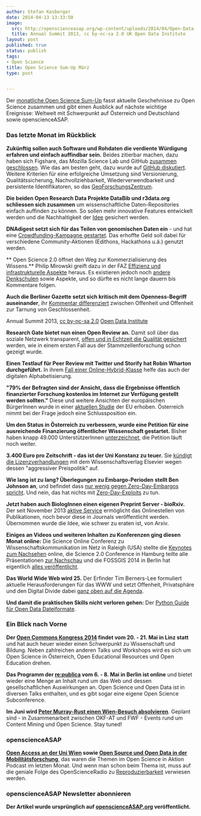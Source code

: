 ```yaml
---
author: Stefan Kasberger
date: 2014-04-13 13:33:50
image:
  src: http://openscienceasap.org/wp-content/uploads/2014/04/Open-Data-Institute-Annual-Summit-580x386.jpg
  title: Annual Summit 2013, cc by-nc-sa 2.0 UK Open Data Institute
layout: post
published: true
status: publish
tags:
- Open Science
title: Open Science Sum-Up März
type: post


---
```


Der [monatliche Open Science Sum-Up](http://openscienceasap.org/social/monthly-sum-up/) fasst aktuelle Geschehnisse zu Open Science zusammen und gibt einen Ausblick auf nächste wichtige Ereignisse: Weltweit mit Schwerpunkt auf Österreich und Deutschland sowie openscienceASAP.

### Das letzte Monat im Rückblick

**Zukünftig sollen auch Software und Rohdaten die verdiente Würdigung erfahren und einfach auffindbar sein.** Beides zitierbar machen, dazu haben sich Figshare, das Mozilla Science Lab und GitHub [zusammen geschlossen](http://figshare.com/blog/Working_with_Github_and_Mozilla_to_enable_Code_as_a_Research_Output_/117). Wie das am besten geht, dazu wurde auf [GitHub diskutiert](https://github.com/mozillascience/code-research-object/issues/12). Weitere Kriterien für eine erfolgreiche Umsetzung sind Versionierung, Qualitätssicherung, Nachvollziehbarkeit, Wiederverwendbarkeit und persistente Identifikatoren, so das [GeoForschungsZentrum](http://www.gfz-potsdam.de/forschung/ueberblick/technologietransfer-zentren/cegit/projekte/sciforge/).

**Die beiden Open Research Data Projekte DataBib und r3data.org schliessen sich zusammen** um wissenschaftliche Daten-Repositories einfach auffinden zu können. So sollen mehr innovative Features entwickelt werden und die Nachhaltigkeit der [Idee](http://www.re3data.org/2014/03/datacite-re3data-org-databib-collaboration/) gesichert werden.

**DNAdigest setzt sich für das Teilen von genomischen Daten ein** - und hat eine [Crowdfunding-Kampagne gestartet](https://www.indiegogo.com/projects/dna-digest-collaborative-data-cures-genetic-diseases). Das erhoffte Geld soll dabei für verschiedene Community-Aktionen (Edithons, Hackathons u.ä.) genutzt werden.

** Open Science 2.0 öffnet den Weg zur Kommerzialisierung des Wissens.** Philip Mirowski greift dazu in der FAZ [Effizienz und infrastrukturelle Aspekte](http://www.faz.net/aktuell/feuilleton/geisteswissenschaften/das-digitale-denken-iii-die-offene-wissenschaft-und-ihre-freunde-12862246-p3.html) heraus. Es existieren jedoch noch [andere Denkschulen](http://book.openingscience.org/basics_background/open_science_one_term_five_schools_of_thought.html) sowie Aspekte, und so dürfte es nicht lange dauern bis Kommentare folgen.

**Auch die Berliner Gazette setzt sich kritisch mit dem Openness-Begriff auseinander**, ihr [Kommentar differenziert](http://berlinergazette.de/kritik-an-open-konjunktur/) zwischen Offenheit und Offenheit zur Tarnung von Geschlossenheit.

 Annual Summit 2013, [cc by-nc-sa 2.0](https://creativecommons.org/licenses/by-nc-sa/2.0/) [Open Data Institute](https://www.flickr.com/photos/ukodi/)

**Research Gate bietet nun einen Open Review an.** Damit soll über das soziale Netzwerk transparent, [offen und in Echtzeit die Qualität gesichert](http://www.spektrum.de/alias/transparente-forschung/wir-setzen-auf-den-schwarmcharakter/1257422) werden, wie in einem ersten Fall aus der Stammzellenforschung schon gezeigt wurde.

**Einen Testlauf für Peer Review mit Twitter und Storify hat Robin Wharton durchgeführt.** In ihrem [Fall einer Online-Hybrid-Klasse](http://learning.instructure.com/2014/03/using-twitter-and-storify-for-multimodal-peer-review-in-onlinehybrid-classes/) helfe das auch der digitalen Alphabetisierung.

**"79% der Befragten sind der Ansicht, dass die Ergebnisse öffentlich finanzierter Forschung kostenlos im Internet zur Verfügung gestellt werden sollten."** Diese und weitere Ansichten der europäischen BürgerInnen wurde in einer [aktuellen Studie](http://scienceblog.at/was-h%C3%A4lt-%C3%B6sterreich-von-wissenschaft-und-technologie-%E2%80%94-ergebnisse-der-neuen-eu-umfrage-spezial-eurob#.UyxSyKbUKY5) der EU erhoben. Österreich nimmt bei der Frage jedoch eine Schlussposition ein.

**Um den Status in Österreich zu verbessern, wurde eine Petition für eine ausreichende Finanzierung öffentlicher Wissenschaft gestartet.** Bisher haben knapp 49.000 UnterstützerInnen [unterzeichnet](http://www.wissenschaft-ist-zukunft.at/), die Petition läuft noch weiter.

**3.400 Euro pro Zeitschrift - das ist der Uni Konstanz zu teuer.** Sie [kündigt die Lizenzverhandlungen](http://www.tagesspiegel.de/wissen/teure-wissenschaftsverlage-uni-konstanz-trennt-sich-von-elsevier/9678390.html) mit dem Wissenschaftsverlag Elsevier wegen dessen "aggressiver Preispolitik" auf.

**Wie lang ist zu lang? Überlegungen zu Embargo-Perioden stellt Ben Johnson an**, und befindet dass [nur wenig gegen Zero-Day-Embargos spricht](http://ersatzben.wordpress.com/2014/03/05/thoughts-on-journal-embargoes/). Und nein, das hat nichts mit [Zero-Day-Exploits](http://de.wikipedia.org/wiki/Exploit#Zero-Day-Exploit) zu tun.

**Jetzt haben auch BiologInnen einen eigenen Preprint Server - bioRxiv.** Der seit November 2013 [aktive Service](http://biorxiv.org) ermöglicht das Onlinestellen von Publikationen, noch bevor diese in Journals veröffentlicht werden. Übernommen wurde die Idee, wie schwer zu eraten ist, von Arxiv.

**Einiges an Videos und weiteren Inhalten zu Konferenzen ging diesen Monat online:** Die Science Online Conferenz zu Wissenschaftskommunikation im Netz in Raleigh (USA) stellte die [Keynotes zum Nachsehen](http://scienceonline.com/live/archive/?tag=scio14) online, die Science 2.0 Conference in Hamburg teilte alle Präsentationen [zur Nachschau](http://www.science20-conference.de/programme/) und die FOSSGIS 2014 in Berlin hat eigentlich [alles veröffentlicht](http://www.fossgis.de/wiki/Konferenz_2014/Videoaufzeichnung).

**Das World Wide Web wird 25.** Der Erfinder Tim Berners-Lee formuliert aktuelle Herausforderungen für das WWW und setzt Offenheit, Privatsphäre und den Digital Divide dabei [ganz oben auf die Agenda](http://www.webat25.org/).

**Und damit die praktischen Skills nicht verloren gehen:** Der [Python Guide für Open Data Dateiformate](http://opendata.stackexchange.com/questions/1208/a-python-guide-for-open-data-file-formats/1210?stw=2#1210).

### Ein Blick nach Vorne

**Der [Open Commons Kongress 2014](http://opencommons.public1.linz.at/oc14) findet vom 20. - 21. Mai in Linz statt** und hat auch heuer wieder einen Schwerpunkt zu Wissenschaft und Bildung. Neben zahlreichen anderen Talks und Workshops wird es sich um Open Science in Österreich, Open Educational Resources und Open Education drehen.

**Das Programm der [re:publica](http://re-publica.de/) vom 6. - 8. Mai in Berlin ist online** und bietet wieder eine Menge an Inhalt rund um das Web und dessen gesellschaftlichen Auswirkungen an. Open Science und Open Data ist in diversen Talks enthalten, und es gibt sogar eine eigene Open Science Subconference.

**Im Juni wird [Peter Murray-Rust einen Wien-Besuch absolvieren](http://de.wikipedia.org/wiki/Peter_Murray-Rust)**. Geplant sind - in Zusammenarbeit zwischen OKF-AT und FWF - Events rund um Content Mining und Open Science. Stay tuned!

### openscienceASAP

**[Open Access an der Uni Wien](http://openscienceasap.org/stream/2014/03/10/osia4-open-access-an-der-uni-wien/) sowie [Open Source und Open Data in der Mobilitätsforschung](http://openscienceasap.org/stream/2014/03/27/osia5-mobilitaetsforschung/)**, das waren die Themen im Open Science in Aktion Podcast im letzten Monat. Und wenn man schon beim Thema ist, muss auf die geniale Folge des OpenScienceRadio zu [Reproduzierbarkeit](http://www.openscienceradio.de/2014/03/osr015-reproduzierbarkeit/) verwiesen werden.

### openscienceASAP Newsletter abonnieren

**Der Artikel wurde ursprünglich auf [openscienceASAP.org](http://openscienceasap.org/stream/2014/04/10/open-science-sum-up-maerz/) veröffentlicht.**